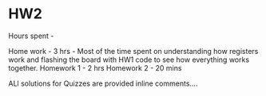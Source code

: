 # HW2

Hours spent - 

Home work - 3 hrs - Most of the time spent on understanding how registers work and flashing the board with HW1 code to see how
everything works together. 
Homework 1 - 2 hrs 
Homework 2 - 20 mins

ALl solutions for Quizzes are provided inline comments....
